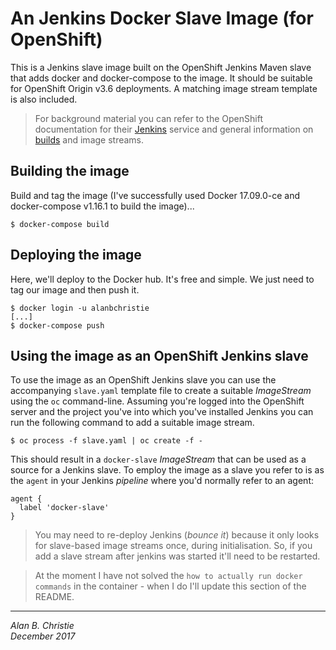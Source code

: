 # An Jenkins Docker Slave Image (for OpenShift)
This is a Jenkins slave image built on the OpenShift Jenkins Maven
slave that adds docker and docker-compose to the image. It should be
suitable for OpenShift Origin v3.6 deployments. A matching
image stream template is also included.

>   For background material you can refer to the OpenShift documentation for
    their [Jenkins] service and general information on [builds] and image
    streams.

## Building the image
Build and tag the image (I've successfully used Docker 17.09.0-ce and
docker-compose v1.16.1 to build the image)...

    $ docker-compose build

## Deploying the image
Here, we'll deploy to the Docker hub. It's free and simple. We just need to
tag our image and then push it.

    $ docker login -u alanbchristie
    [...]
    $ docker-compose push

## Using the image as an OpenShift Jenkins slave
To use the image as an OpenShift Jenkins slave you can use the accompanying
`slave.yaml` template file to create a suitable _ImageStream_ using the `oc`
command-line. Assuming you're logged into the OpenShift server and the project
you've into which you've installed Jenkins you can run the following
command to add a suitable image stream.

    $ oc process -f slave.yaml | oc create -f -

This should result in a `docker-slave` _ImageStream_ that can be used as a
source for a Jenkins slave. To employ the image as a slave you refer to is
as the `agent` in your Jenkins _pipeline_ where you'd normally refer to an
agent:

    agent {
      label 'docker-slave'
    }

>   You may need to re-deploy Jenkins (_bounce it_) because it only looks for
    slave-based image streams once, during initialisation. So, if you add a
    slave stream after jenkins was started it'll need to be restarted.

>   At the moment I have not solved the `how to actually run docker commands`
    in the container - when I do I'll update this section of the README.

---

_Alan B. Christie_  
_December 2017_

[builds]: https://docs.openshift.com/container-platform/3.6/architecture/core_concepts/builds_and_image_streams.html
[jenkins]: https://docs.openshift.com/container-platform/3.6/using_images/other_images/jenkins.html
